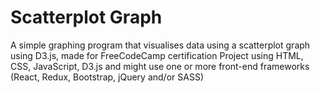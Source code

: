# Scatterplot Graph
 A simple graphing program that visualises data using a scatterplot graph using D3.js, made for FreeCodeCamp certification Project using HTML, CSS, JavaScript, D3.js and might use one or more front-end frameworks (React, Redux,  Bootstrap, jQuery and/or SASS)
